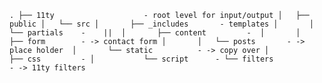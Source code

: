 ---
---

`.
├── 11ty                    - root level for input/output
│   ├── public
│   └── src
│       ├── _includes       - templates
│       │   └── partials    -    || 
│       ├── content         - 
│       │   ├── form        - -> contact form
│       │   └── posts       - -> place holder 
│       └── static          - -> copy over
│           ├── css         -
│           └── script      -
└── filters                 - -> 11ty filters`
